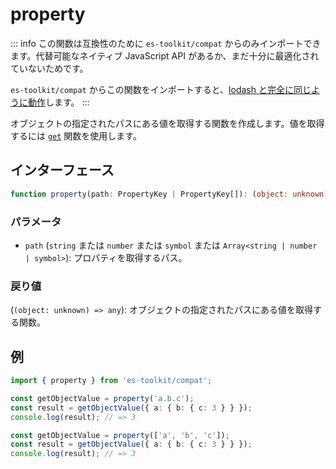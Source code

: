 # property

::: info
この関数は互換性のために `es-toolkit/compat` からのみインポートできます。代替可能なネイティブ JavaScript API があるか、まだ十分に最適化されていないためです。

`es-toolkit/compat` からこの関数をインポートすると、[lodash と完全に同じように動作](../../../compatibility.md)します。
:::

オブジェクトの指定されたパスにある値を取得する関数を作成します。値を取得するには [`get`](./get.md) 関数を使用します。

## インターフェース

```typescript
function property(path: PropertyKey | PropertyKey[]): (object: unknown) => any;
```

### パラメータ

- `path` (`string` または `number` または `symbol` または `Array<string | number | symbol>`): プロパティを取得するパス。

### 戻り値

(`(object: unknown) => any`): オブジェクトの指定されたパスにある値を取得する関数。

## 例

```typescript
import { property } from 'es-toolkit/compat';

const getObjectValue = property('a.b.c');
const result = getObjectValue({ a: { b: { c: 3 } } });
console.log(result); // => 3

const getObjectValue = property(['a', 'b', 'c']);
const result = getObjectValue({ a: { b: { c: 3 } } });
console.log(result); // => 3
```

